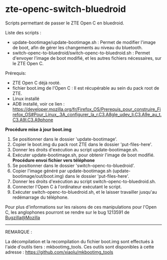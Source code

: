 # zte-openc-switch-bluedroid
Scripts permettant de passer le ZTE Open C en bluedroid.

Liste des scripts :
- update-bootimage/update-bootimage.sh : Permet de modifier l'image de boot, afin de gérer les changements au niveau du bluetooth.  
- switch-openc-to-bluedroid/switch-openc-to-bluedroid.sh : Permet d'envoyer l'image de boot modifié, et les autres fichiers nécessaires, sur le ZTE Open C.  

Prérequis:
- ZTE Open C déjà rooté.
- fichier boot.img de l'Open C : Il est récupérable au sein du pack root de ZTE.
- Linux installé
- ADB installé, voir ce lien : https://developer.mozilla.org/fr/Firefox_OS/Prerequis_pour_construire_Firefox_OS#Pour_Linux_.3A_configurer_la_r.C3.A8gle_udev_li.C3.A9e_au_t.C3.A9l.C3.A9phone

**Procédure mise à jour boot.img**  
1. Se positionner dans le dossier 'update-bootimage'.  
2. Copier le boot.img du pack root ZTE dans le dossier 'put-files-here'.  
3. Donner les droits d'exécution au script update-bootimage.sh.  
4. Exécuter update-bootimage.sh, pour obtenir l'image de boot modifié.  
**Procédure envoi fichier vers téléphone**  
1. Se positionner dans le dossier 'switch-openc-to-bluedroid'.  
2. Copier l'image généré par update-bootimage.sh (update-bootimage/out/boot.img) dans le dossier 'put-files-here'.  
3. Donner les droits d'exécution au script switch-openc-to-bluedroid.sh.  
4. Connecter l'Open C à l'ordinateur exécutant le script.  
5. Exécuter switch-openc-to-bluedroid.sh, et le laisser travailler jusqu'au redémarrage du téléphone.

Pour plus d'informations sur les raisons de ces manipulations pour l'Open C, les anglophones pourront se rendre sur le bug 1213591 de [Bugzilla@Mozilla](https://bugzilla.mozilla.org/show_bug.cgi?id=1213591)

-------------------------------------------------------

REMARQUE :

La décompilation et la recompilation du fichier boot.img sont effectués à l'aide d'outils tiers : mkbootimg_tools.
Ces outils sont disponibles à cette adresse : https://github.com/xiaolu/mkbootimg_tools